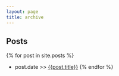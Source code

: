 ```yaml
---
layout: page
title: archive
---
```

## Posts

{% for post in site.posts %}
* post.date >> <a href="http://aahill.github.io{{post.url }}">{{post.title}}</a>
{% endfor %}